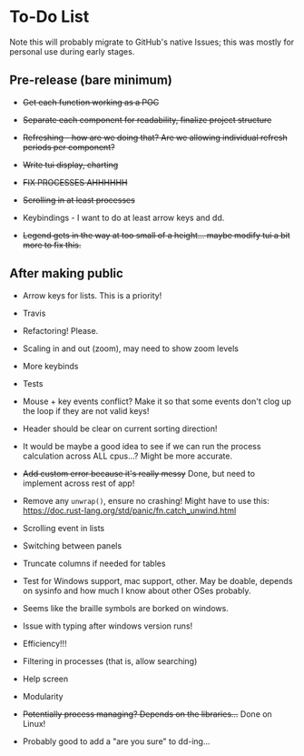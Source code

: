 # To-Do List

Note this will probably migrate to GitHub's native Issues; this was mostly for personal use during early stages.

## Pre-release (bare minimum)

* ~~Get each function working as a POC~~

* ~~Separate each component for readability, finalize project structure~~

* ~~Refreshing - how are we doing that?  Are we allowing individual refresh periods per component?~~

* ~~Write tui display, charting~~

* ~~FIX PROCESSES AHHHHHH~~

* ~~Scrolling in at least processes~~

* Keybindings - I want to do at least arrow keys and dd.

* ~~Legend gets in the way at too small of a height... maybe modify tui a bit more to fix this.~~

## After making public

* Arrow keys for lists.  This is a priority!

* Travis

* Refactoring!  Please.

* Scaling in and out (zoom), may need to show zoom levels

* More keybinds

* Tests

* Mouse + key events conflict?  Make it so that some events don't clog up the loop if they are not valid keys!

* Header should be clear on current sorting direction!

* It would be maybe a good idea to see if we can run the process calculation across ALL cpus...?  Might be more accurate.

* ~~Add custom error because it's really messy~~ Done, but need to implement across rest of app!

* Remove any ``unwrap()``, ensure no crashing!  Might have to use this: <https://doc.rust-lang.org/std/panic/fn.catch_unwind.html>

* Scrolling event in lists

* Switching between panels

* Truncate columns if needed for tables

* Test for Windows support, mac support, other.  May be doable, depends on sysinfo and how much I know about other OSes probably.

* Seems like the braille symbols are borked on windows.

* Issue with typing after windows version runs!

* Efficiency!!!

* Filtering in processes (that is, allow searching)

* Help screen

* Modularity

* ~~Potentially process managing?  Depends on the libraries...~~ Done on Linux!

* Probably good to add a "are you sure" to dd-ing...

